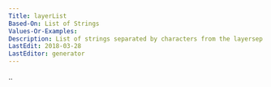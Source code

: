 ```yaml
---
Title: layerList
Based-On: List of Strings
Values-Or-Examples: 
Description: List of strings separated by characters from the layersep attribute (by default, colons, tabs or spaces), defining layer names and implicitly numbered 1,2,.
LastEdit: 2018-03-28
LastEditor: generator
---
```


..
